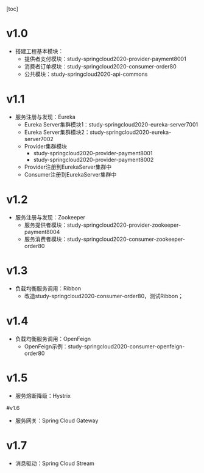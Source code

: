 [toc]

# v1.0
- 搭建工程基本模块：
  - 提供者支付模块：study-springcloud2020-provider-payment8001
  - 消费者订单模块：study-springcloud2020-consumer-order80
  - 公共模块：study-springcloud2020-api-commons

# v1.1
- 服务注册与发现：Eureka
  - Eureka Server集群模块1：study-springcloud2020-eureka-server7001
  - Eureka Server集群模块2：study-springcloud2020-eureka-server7002
  - Provider集群模块
    - study-springcloud2020-provider-payment8001
    - study-springcloud2020-provider-payment8002
  - Provider注册到EurekaServer集群中
  - Consumer注册到EurekaServer集群中
  
# v1.2
- 服务注册与发现：Zookeeper
  - 服务提供者模块：study-springcloud2020-provider-zookeeper-payment8004
  - 服务消费者模块：study-springcloud2020-consumer-zookeeper-order80
  
 # v1.3
 - 负载均衡服务调用：Ribbon 
   - 改造study-springcloud2020-consumer-order80，测试Ribbon；
 
 # v1.4
 - 负载均衡服务调用：OpenFeign
   - OpenFeign示例：study-springcloud2020-consumer-openfeign-order80
 
 # v1.5
 - 服务熔断降级：Hystrix
 
 #v1.6
 - 服务网关：Spring Cloud Gateway
 
 # v1.7
 - 消息驱动：Spring Cloud Stream